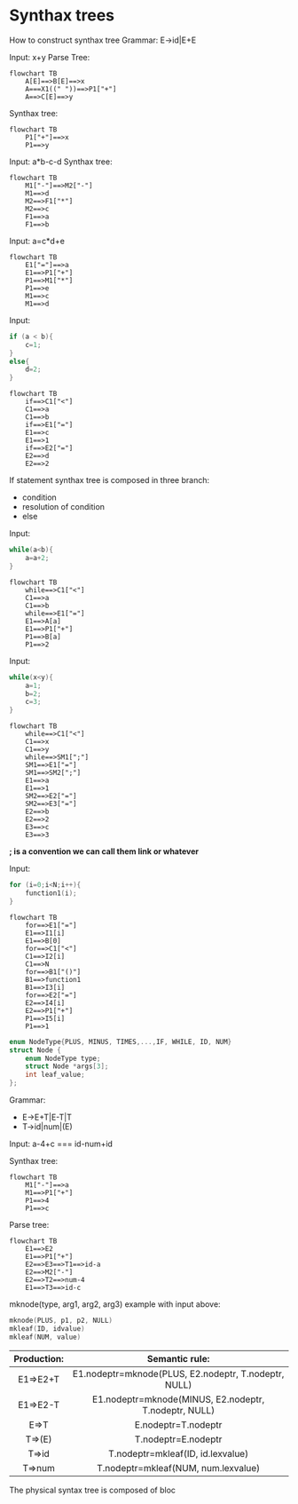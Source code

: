 # Synthax trees

How to construct synthax tree
Grammar:
E->id|E+E

Input: x+y
Parse Tree:

```mermaid
flowchart TB
    A[E]==>B[E]==>x
    A===X1((" "))==>P1["+"]
    A==>C[E]==>y
```

Synthax tree:

```mermaid
flowchart TB
    P1["+"]==>x
    P1==>y
```

Input: a\*b-c-d
Synthax tree:

```mermaid
flowchart TB
    M1["-"]==>M2["-"]
    M1==>d
    M2==>F1["*"]
    M2==>c
    F1==>a
    F1==>b
```

Input: a=c\*d+e

```mermaid
flowchart TB
    E1["="]==>a
    E1==>P1["+"]
    P1==>M1["*"]
    P1==>e
    M1==>c
    M1==>d
```

Input:

```C
if (a < b){
    c=1;
}
else{
    d=2;
}
```

```mermaid
flowchart TB
    if==>C1["<"]
    C1==>a
    C1==>b
    if==>E1["="]
    E1==>c
    E1==>1
    if==>E2["="]
    E2==>d
    E2==>2
```

If statement synthax tree is composed in three branch:

-   condition
-   resolution of condition
-   else

Input:

```C
while(a<b){
    a=a+2;
}
```

```mermaid
flowchart TB
    while==>C1["<"]
    C1==>a
    C1==>b
    while==>E1["="]
    E1==>A[a]
    E1==>P1["+"]
    P1==>B[a]
    P1==>2
```

Input:

```C
while(x<y){
    a=1;
    b=2;
    c=3;
}
```

```mermaid
flowchart TB
    while==>C1["<"]
    C1==>x
    C1==>y
    while==>SM1[";"]
    SM1==>E1["="]
    SM1==>SM2[";"]
    E1==>a
    E1==>1
    SM2==>E2["="]
    SM2==>E3["="]
    E2==>b
    E2==>2
    E3==>c
    E3==>3
```

**; is a convention we can call them link or whatever**

Input:

```C
for (i=0;i<N;i++){
    function1(i);
}
```

```mermaid
flowchart TB
    for==>E1["="]
    E1==>I1[i]
    E1==>B[0]
    for==>C1["<"]
    C1==>I2[i]
    C1==>N
    for==>B1["()"]
    B1==>function1
    B1==>I3[i]
    for==>E2["="]
    E2==>I4[i]
    E2==>P1["+"]
    P1==>I5[i]
    P1==>1
```

```C
enum NodeType{PLUS, MINUS, TIMES,...,IF, WHILE, ID, NUM}
struct Node {
    enum NodeType type;
    struct Node *args[3];
    int leaf_value;
};
```

Grammar:

-   E->E+T|E-T|T
-   T->id|num|(E)

Input: a-4+c === id-num+id

Synthax tree:

```mermaid
flowchart TB
    M1["-"]==>a
    M1==>P1["+"]
    P1==>4
    P1==>c
```

Parse tree:

```mermaid
flowchart TB
    E1==>E2
    E1==>P1["+"]
    E2==>E3==>T1==>id-a
    E2==>M2["-"]
    E2==>T2==>num-4
    E1==>T3==>id-c
```

mknode(type, arg1, arg2, arg3)
example with input above:

```C
mknode(PLUS, p1, p2, NULL)
mkleaf(ID, idvalue)
mkleaf(NUM, value)
```

| Production: |                    Semantic rule:                     |
| :---------: | :---------------------------------------------------: |
|  E1=>E2+T   | E1.nodeptr=mknode(PLUS, E2.nodeptr, T.nodeptr, NULL)  |
|  E1=>E2-T   | E1.nodeptr=mknode(MINUS, E2.nodeptr, T.nodeptr, NULL) |
|    E=>T     |                  E.nodeptr=T.nodeptr                  |
|   T=>(E)    |                  T.nodeptr=E.nodeptr                  |
|    T=>id    |           T.nodeptr=mkleaf(ID, id.lexvalue)           |
|   T=>num    |          T.nodeptr=mkleaf(NUM, num.lexvalue)          |

The physical syntax tree is composed of bloc 